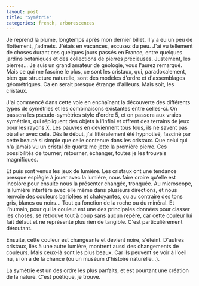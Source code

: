 ```yaml
---
layout: post
title: "Symétrie"
categories: french, arborescences
---
```


Je reprend la plume, longtemps après mon dernier billet. Il y a eu un peu de flottement, j'admets. J'étais en vacances, excusez du peu. J'ai vu tellement de choses durant ces quelques jours passés en France, entre quelques jardins botaniques et des collections de pierres précieuses. Justement, les pierres... Je suis un grand amateur de géologie, vous l'aurez remarqué. Mais ce qui me fascine le plus, ce sont les cristaux, qui, paradoxalement, bien que structure naturelle, sont des modèles d'ordre et d'assemblages géométriques. Ca en serait presque étrange d'ailleurs. Mais soit, les cristaux. 

J'ai commencé dans cette voie en enchaînant la découverte des différents types de symétries et les combinaisons existantes entre celles-ci. On passera les pseudo-symétries style d'ordre 5, et on passera aux vraies symétries, qui répliquent des objets à l'infini et offrent des terrains de jeux pour les rayons X. Les pauvres en deviennent tous fous, ils ne savent pas où aller avec cela. Dés le début, j'ai littéralement été hypnotisé, fasciné par cette beauté si simple que celle contenue dans les cristaux. Que celui qui n'a jamais vu un cristal de quartz me jette la première pierre. Ces possibilités de tourner, retourner, échanger, toutes je les trouvais magnifiques. 

Et puis sont venus les jeux de lumière. Les cristaux ont une tendance presque espiègle à jouer avec la lumière, nous faire croire qu'elle est incolore pour ensuite nous la présenter changée, tronquée. Au microscope, la lumière interfère avec elle même dans plusieurs directions, et nous renvoie des couleurs bariolées et chatoyantes, ou au contraire des tons gris, blancs ou noirs... Tout ça fonction de la roche ou du minéral. Et l'humain, pour qui la couleur est une des principales données pour classer les choses, se retrouve tout à coup sans aucun repère, car cette couleur lui fait défaut et ne représente plus rien de tangible. C'est particulièrement déroutant.

Ensuite, cette couleur est changeante et devient noire, s'éteint. D'autres cristaux, liés à une autre lumière, montrent aussi des changements de couleurs. Mais ceux-là sont les plus beaux. Car ils peuvent se voir à l'oeil nu, si on a de la chance (ou un muséum d'histoire naturelle...).

La symétrie est un des ordre les plus parfaits, et est pourtant une création de la nature. C'est poétique, je trouve.